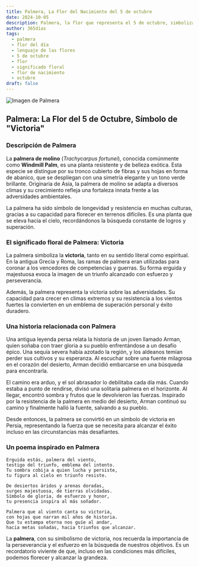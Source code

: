 ```yaml
---
title: Palmera, La Flor del Nacimiento del 5 de octubre
date: 2024-10-05
description: Palmera, la flor que representa el 5 de octubre, simboliza Victoria. Descubre su fascinante historia, significado en el lenguaje de las flores y una poesía que celebra su belleza.
author: 365días
tags:
  - palmera
  - flor del día
  - lenguaje de las flores
  - 5 de octubre
  - flor
  - significado floral
  - flor de nacimiento
  - octubre
draft: false
---
```



![Imagen de Palmera](https://cdn.pixabay.com/photo/2020/08/02/16/33/palm-5458039_960_720.jpg#center)


## Palmera: La Flor del 5 de Octubre, Símbolo de "Victoria"

### Descripción de Palmera

La **palmera de molino** (_Trachycarpus fortunei_), conocida comúnmente como **Windmill Palm**, es una planta resistente y de belleza exótica. Esta especie se distingue por su tronco cubierto de fibras y sus hojas en forma de abanico, que se despliegan con una simetría elegante y un tono verde brillante. Originaria de Asia, la palmera de molino se adapta a diversos climas y su crecimiento refleja una fortaleza innata frente a las adversidades ambientales.

La palmera ha sido símbolo de longevidad y resistencia en muchas culturas, gracias a su capacidad para florecer en terrenos difíciles. Es una planta que se eleva hacia el cielo, recordándonos la búsqueda constante de logros y superación.

### El significado floral de Palmera: Victoria

La palmera simboliza la **victoria**, tanto en su sentido literal como espiritual. En la antigua Grecia y Roma, las ramas de palmera eran utilizadas para coronar a los vencedores de competencias y guerras. Su forma erguida y majestuosa evoca la imagen de un triunfo alcanzado con esfuerzo y perseverancia.

Además, la palmera representa la victoria sobre las adversidades. Su capacidad para crecer en climas extremos y su resistencia a los vientos fuertes la convierten en un emblema de superación personal y éxito duradero.

### Una historia relacionada con Palmera

Una antigua leyenda persa relata la historia de un joven llamado Arman, quien soñaba con traer gloria a su pueblo enfrentándose a un desafío épico. Una sequía severa había azotado la región, y los aldeanos temían perder sus cultivos y su esperanza. Al escuchar sobre una fuente milagrosa en el corazón del desierto, Arman decidió embarcarse en una búsqueda para encontrarla.

El camino era arduo, y el sol abrasador lo debilitaba cada día más. Cuando estaba a punto de rendirse, divisó una solitaria palmera en el horizonte. Al llegar, encontró sombra y frutos que le devolvieron las fuerzas. Inspirado por la resistencia de la palmera en medio del desierto, Arman continuó su camino y finalmente halló la fuente, salvando a su pueblo.

Desde entonces, la palmera se convirtió en un símbolo de victoria en Persia, representando la fuerza que se necesita para alcanzar el éxito incluso en las circunstancias más desafiantes.

### Un poema inspirado en Palmera

```
Erguida estás, palmera del viento,  
testigo del triunfo, emblema del intento.  
Tu sombra cobija a quien lucha y persiste,  
tu figura al cielo en triunfo resiste.

De desiertos áridos y arenas doradas,  
surges majestuosa, de tierras olvidadas.  
Símbolo de gloria, de esfuerzo y honor,  
tu presencia inspira al más soñador.

Palmera que al viento canta su victoria,  
con hojas que narran mil años de historia.  
Que tu estampa eterna nos guíe al andar,  
hacia metas soñadas, hacia triunfos que alcanzar.
```

La **palmera**, con su simbolismo de victoria, nos recuerda la importancia de la perseverancia y el esfuerzo en la búsqueda de nuestros objetivos. Es un recordatorio viviente de que, incluso en las condiciones más difíciles, podemos florecer y alcanzar la grandeza.

